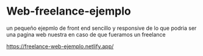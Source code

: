 # Web-freelance-ejemplo

un pequeño ejepmlo de front end sencillo y responsive de lo que podria ser una pagina web nuestra en caso de que fueramos un freelance

https://freelance-web-ejemplo.netlify.app/
